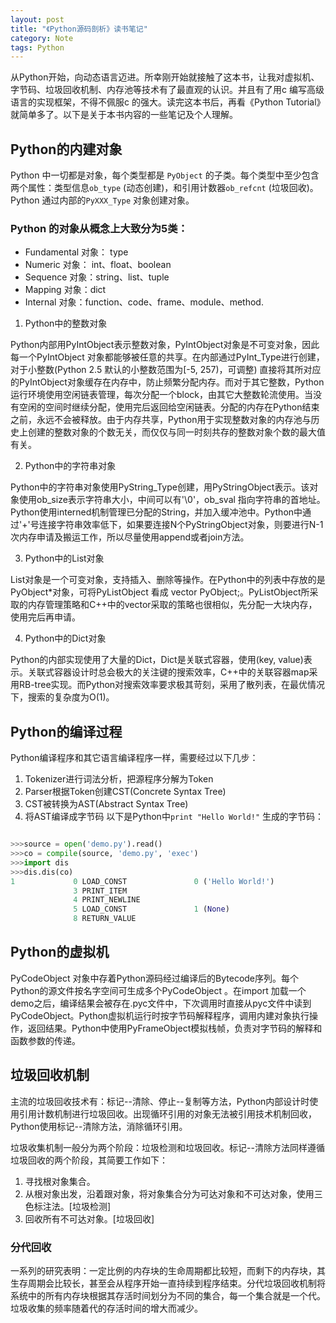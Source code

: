 ```yaml
---
layout: post
title: "《Python源码剖析》读书笔记"
category: Note
tags: Python
---
```


从Python开始，向动态语言迈进。所幸刚开始就接触了这本书，让我对虚拟机、字节码、垃圾回收机制、内存池等技术有了最直观的认识。并且有了用c 编写高级语言的实现框架，不得不佩服c 的强大。读完这本书后，再看《Python Tutorial》就简单多了。以下是关于本书内容的一些笔记及个人理解。

## Python的内建对象

Python 中一切都是对象，每个类型都是 `PyObject` 的子类。每个类型中至少包含两个属性：类型信息`ob_type` (动态创建)，和引用计数器`ob_refcnt` (垃圾回收)。Python 通过内部的`PyXXX_Type` 对象创建对象。

<!-- more -->

### Python 的对象从概念上大致分为5类：
- Fundamental 对象： type
- Numeric 对象： int、float、boolean
- Sequence 对象：string、list、tuple
- Mapping 对象：dict
- Internal 对象：function、code、frame、module、method.

1. Python中的整数对象

Python内部用PyIntObject表示整数对象，PyIntObject对象是不可变对象，因此每一个PyIntObject 对象都能够被任意的共享。在内部通过PyInt_Type进行创建，对于小整数(Python 2.5 默认的小整数范围为[-5, 257)，可调整) 直接将其所对应的PyIntObject对象缓存在内存中，防止频繁分配内存。而对于其它整数，Python 运行环境使用空闲链表管理，每次分配一个block，由其它大整数轮流使用。当没有空闲的空间时继续分配，使用完后返回给空闲链表。分配的内存在Python结束之前，永远不会被释放。由于内存共享，Python用于实现整数对象的内存池与历史上创建的整数对象的个数无关，而仅仅与同一时刻共存的整数对象个数的最大值有关。

2. Python中的字符串对象

Python中的字符串对象使用PyString_Type创建，用PyStringObject表示。该对象使用ob_size表示字符串大小，中间可以有'\0'，ob_sval 指向字符串的首地址。Python使用interned机制管理已分配的String，并加入缓冲池中。Python中通过\'+\'号连接字符串效率低下，如果要连接N个PyStringObject对象，则要进行N-1次内存申请及搬运工作，所以尽量使用append或者join方法。

3. Python中的List对象

List对象是一个可变对象，支持插入、删除等操作。在Python中的列表中存放的是PyObject*对象，可将PyListObject 看成 vector PyObject;。PyListObject所采取的内存管理策略和C++中的vector采取的策略也很相似，先分配一大块内存，使用完后再申请。

4. Python中的Dict对象

Python的内部实现使用了大量的Dict，Dict是关联式容器，使用(key, value)表示。关联式容器设计时总会极大的关注键的搜索效率，C++中的关联容器map采用RB-tree实现。而Python对搜索效率要求极其苛刻，采用了散列表，在最优情况下，搜索的复杂度为O(1)。

## Python的编译过程

Python编译程序和其它语言编译程序一样，需要经过以下几步：

1. Tokenizer进行词法分析，把源程序分解为Token
2. Parser根据Token创建CST(Concrete Syntax Tree)
3. CST被转换为AST(Abstract Syntax Tree)
4. 将AST编译成字节码
以下是Python中`print "Hello World!"` 生成的字节码：

```python

>>>source = open('demo.py').read()
>>>co = compile(source, 'demo.py', 'exec')
>>>import dis
>>>dis.dis(co)
1             0 LOAD_CONST               0 ('Hello World!')
              3 PRINT_ITEM
              4 PRINT_NEWLINE
              5 LOAD_CONST               1 (None)
              8 RETURN_VALUE

```

## Python的虚拟机

PyCodeObject 对象中存着Python源码经过编译后的Bytecode序列。每个Python的源文件按名字空间可生成多个PyCodeObject 。在import 加载一个 demo之后，编译结果会被存在.pyc文件中，下次调用时直接从pyc文件中读到PyCodeObject。Python虚拟机运行时按字节码解释程序，调用内建对象执行操作，返回结果。Python中使用PyFrameObject模拟栈帧，负责对字节码的解释和函数参数的传递。

## 垃圾回收机制

主流的垃圾回收技术有：标记--清除、停止--复制等方法，Python内部设计时使用引用计数机制进行垃圾回收。出现循环引用的对象无法被引用技术机制回收，Python使用标记--清除方法，消除循环引用。

垃圾收集机制一般分为两个阶段：垃圾检测和垃圾回收。标记--清除方法同样遵循垃圾回收的两个阶段，其简要工作如下：

1. 寻找根对象集合。
2. 从根对象出发，沿着跟对象，将对象集合分为可达对象和不可达对象，使用三色标注法。[垃圾检测]
3. 回收所有不可达对象。[垃圾回收]

### 分代回收

一系列的研究表明：一定比例的内存块的生命周期都比较短，而剩下的内存块，其生存周期会比较长，甚至会从程序开始一直持续到程序结束。分代垃圾回收机制将系统中的所有内存块根据其存活时间划分为不同的集合，每一个集合就是一个代。垃圾收集的频率随着代的存活时间的增大而减少。

